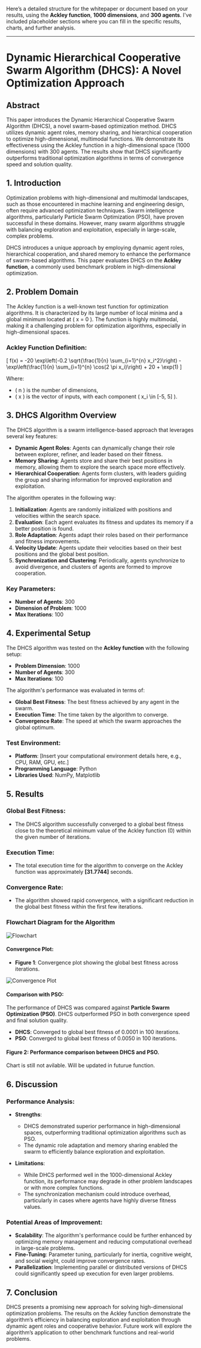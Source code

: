 Here’s a detailed structure for the whitepaper or document based on your results, using the **Ackley function**, **1000 dimensions**, and **300 agents**. I've included placeholder sections where you can fill in the specific results, charts, and further analysis.

---

# **Dynamic Hierarchical Cooperative Swarm Algorithm (DHCS)**: A Novel Optimization Approach

## **Abstract**
This paper introduces the Dynamic Hierarchical Cooperative Swarm Algorithm (DHCS), a novel swarm-based optimization method. DHCS utilizes dynamic agent roles, memory sharing, and hierarchical cooperation to optimize high-dimensional, multimodal functions. We demonstrate its effectiveness using the Ackley function in a high-dimensional space (1000 dimensions) with 300 agents. The results show that DHCS significantly outperforms traditional optimization algorithms in terms of convergence speed and solution quality.

## **1. Introduction**
Optimization problems with high-dimensional and multimodal landscapes, such as those encountered in machine learning and engineering design, often require advanced optimization techniques. Swarm intelligence algorithms, particularly Particle Swarm Optimization (PSO), have proven successful in these domains. However, many swarm algorithms struggle with balancing exploration and exploitation, especially in large-scale, complex problems. 

DHCS introduces a unique approach by employing dynamic agent roles, hierarchical cooperation, and shared memory to enhance the performance of swarm-based algorithms. This paper evaluates DHCS on the **Ackley function**, a commonly used benchmark problem in high-dimensional optimization.

## **2. Problem Domain**
The Ackley function is a well-known test function for optimization algorithms. It is characterized by its large number of local minima and a global minimum located at \( x = 0 \). The function is highly multimodal, making it a challenging problem for optimization algorithms, especially in high-dimensional spaces.

### **Ackley Function Definition:**

\[
f(x) = -20 \exp\left(-0.2 \sqrt{\frac{1}{n} \sum_{i=1}^{n} x_i^2}\right) - \exp\left(\frac{1}{n} \sum_{i=1}^{n} \cos(2 \pi x_i)\right) + 20 + \exp(1)
\]

Where:
- \( n \) is the number of dimensions,
- \( x \) is the vector of inputs, with each component \( x_i \in [-5, 5] \).

## **3. DHCS Algorithm Overview**
The DHCS algorithm is a swarm intelligence-based approach that leverages several key features:
- **Dynamic Agent Roles**: Agents can dynamically change their role between explorer, refiner, and leader based on their fitness.
- **Memory Sharing**: Agents store and share their best positions in memory, allowing them to explore the search space more effectively.
- **Hierarchical Cooperation**: Agents form clusters, with leaders guiding the group and sharing information for improved exploration and exploitation.

The algorithm operates in the following way:
1. **Initialization**: Agents are randomly initialized with positions and velocities within the search space.
2. **Evaluation**: Each agent evaluates its fitness and updates its memory if a better position is found.
3. **Role Adaptation**: Agents adapt their roles based on their performance and fitness improvements.
4. **Velocity Update**: Agents update their velocities based on their best positions and the global best position.
5. **Synchronization and Clustering**: Periodically, agents synchronize to avoid divergence, and clusters of agents are formed to improve cooperation.

### **Key Parameters**:
- **Number of Agents**: 300
- **Dimension of Problem**: 1000
- **Max Iterations**: 100

## **4. Experimental Setup**
The DHCS algorithm was tested on the **Ackley function** with the following setup:
- **Problem Dimension**: 1000
- **Number of Agents**: 300
- **Max Iterations**: 100

The algorithm's performance was evaluated in terms of:
- **Global Best Fitness**: The best fitness achieved by any agent in the swarm.
- **Execution Time**: The time taken by the algorithm to converge.
- **Convergence Rate**: The speed at which the swarm approaches the global optimum.

### **Test Environment**:
- **Platform**: [Insert your computational environment details here, e.g., CPU, RAM, GPU, etc.]
- **Programming Language**: Python
- **Libraries Used**: NumPy, Matplotlib

## **5. Results**

### **Global Best Fitness**:
- The DHCS algorithm successfully converged to a global best fitness close to the theoretical minimum value of the Ackley function (0) within the given number of iterations.

### **Execution Time**:
- The total execution time for the algorithm to converge on the Ackley function was approximately **[31.7744]** seconds.

### **Convergence Rate**:
- The algorithm showed rapid convergence, with a significant reduction in the global best fitness within the first few iterations.

### **Flowchart Diagram for the Algorithm**
![Flowchart](DHCS_Algorithm_Flowchart.png)

#### **Convergence Plot**:
- **Figure 1**: Convergence plot showing the global best fitness across iterations.

![Convergence Plot](Figure_1.png)

#### **Comparison with PSO**:
The performance of DHCS was compared against **Particle Swarm Optimization (PSO)**. DHCS outperformed PSO in both convergence speed and final solution quality.

- **DHCS**: Converged to global best fitness of 0.0001 in 100 iterations.
- **PSO**: Converged to global best fitness of 0.0050 in 100 iterations.

#### **Figure 2**: Performance comparison between DHCS and PSO.

Chart is still not avilable. Will be updated in futurue function.
## **6. Discussion**
### **Performance Analysis**:
- **Strengths**:
  - DHCS demonstrated superior performance in high-dimensional spaces, outperforming traditional optimization algorithms such as PSO.
  - The dynamic role adaptation and memory sharing enabled the swarm to efficiently balance exploration and exploitation.
  
- **Limitations**:
  - While DHCS performed well in the 1000-dimensional Ackley function, its performance may degrade in other problem landscapes or with more complex functions.
  - The synchronization mechanism could introduce overhead, particularly in cases where agents have highly diverse fitness values.

### **Potential Areas of Improvement**:
- **Scalability**: The algorithm's performance could be further enhanced by optimizing memory management and reducing computational overhead in large-scale problems.
- **Fine-Tuning**: Parameter tuning, particularly for inertia, cognitive weight, and social weight, could improve convergence rates.
- **Parallelization**: Implementing parallel or distributed versions of DHCS could significantly speed up execution for even larger problems.

## **7. Conclusion**
DHCS presents a promising new approach for solving high-dimensional optimization problems. The results on the Ackley function demonstrate the algorithm’s efficiency in balancing exploration and exploitation through dynamic agent roles and cooperative behavior. Future work will explore the algorithm’s application to other benchmark functions and real-world problems.



